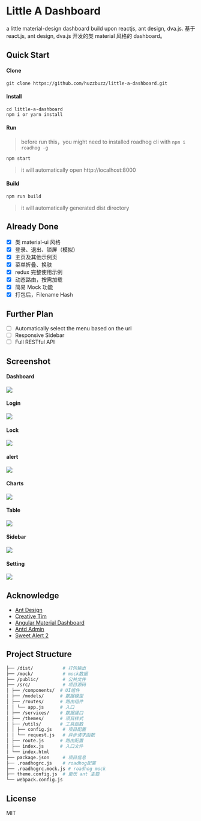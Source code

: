 # Little A Dashboard

a little material-design dashboard build upon reactjs, ant design, dva.js. 基于 react.js, ant design, dva.js 开发的类 material 风格的 dashboard。

## Quick Start   


#### Clone 

    git clone https://github.com/huzzbuzz/little-a-dashboard.git

#### Install 

    cd little-a-dashboard
    npm i or yarn install

#### Run    
> before run this，you might need to installed roadhog cli with `npm i roadhog -g`
```bash
npm start
``` 
> it will automatically open http://localhost:8000

#### Build 
```bash
npm run build
``` 
> it will automatically generated dist directory


## Already Done
- [x] 类 material-ui 风格
- [x] 登录、退出、锁屏（模拟）
- [x] 主页及其他示例页
- [x] 菜单折叠、换肤
- [x] redux 完整使用示例
- [x] 动态路由，按需加载
- [x] 简易 Mock 功能
- [x] 打包后，Filename Hash

## Further Plan
- [ ] Automatically select the menu based on the url
- [ ] Responsive Sidebar
- [ ] Full RESTful API

## Screenshot

#### Dashboard
![](https://github.com/huzzbuzz/little-a-dashboard/blob/master/screenshot/dashboard.gif)

#### Login
![](https://github.com/huzzbuzz/little-a-dashboard/blob/master/screenshot/login.gif)


#### Lock
![](https://github.com/huzzbuzz/little-a-dashboard/blob/master/screenshot/lock.gif)


#### alert
![](https://github.com/huzzbuzz/little-a-dashboard/blob/master/screenshot/alert.gif)


#### Charts
![](https://github.com/huzzbuzz/little-a-dashboard/blob/master/screenshot/charts.gif)


#### Table
![](https://github.com/huzzbuzz/little-a-dashboard/blob/master/screenshot/table.gif)


#### Sidebar
![](https://github.com/huzzbuzz/little-a-dashboard/blob/master/screenshot/sidebar.gif)


#### Setting
![](https://github.com/huzzbuzz/little-a-dashboard/blob/master/screenshot/setting.gif)


## Acknowledge 

- [Ant Design](https://github.com/ant-design/ant-design)
- [Creative Tim](https://github.com/creativetimofficial)
- [Angular Material Dashboard](https://github.com/wangdicoder/angular-material-dashboard)
- [Antd Admin](https://github.com/zuiidea/antd-admin)
- [Sweet Alert 2](https://github.com/limonte/sweetalert2)


## Project Structure

```bash
├── /dist/           # 打包输出
├── /mock/           # mock数据
├── /public/         # 公共文件
├── /src/            # 项目源码
│ ├── /components/  # UI组件
│ ├── /models/      # 数据模型
│ ├── /routes/      # 路由组件
│ │ └── app.js      # 入口
│ ├── /services/    # 数据接口
│ ├── /themes/      # 项目样式
│ ├── /utils/       # 工具函数
│ │ ├── config.js    # 项目配置
│ │ └── request.js   # 异步请求函数
│ ├── route.js      # 路由配置
│ ├── index.js      # 入口文件
│ └── index.html     
├── package.json     # 项目信息
├── .roadhogrc.js    # roadhog配置
├── .roadhogrc.mock.js # roadhog mock
├── theme.config.js  # 更改 ant 主题
└── webpack.config.js
```

## License

MIT

